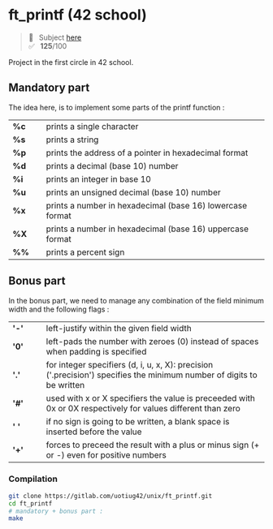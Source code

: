 # ft_printf (42 school)
> 📑 &ensp;Subject [here](/subject/subject_ft_printf.pdf) <br />
✅ &ensp;**125**/100

Project in the first circle in 42 school.

## Mandatory part

The idea here, is to implement some parts of the printf function :

<table>
    <tr><td width="50"><strong>%c</strong></td><td>prints a single character</td></tr>
    <tr><td><strong>%s</strong></td><td>prints a string</td></tr>
    <tr><td><strong>%p</strong></td><td>prints the address of a pointer in hexadecimal format</td></tr>
    <tr><td><strong>%d</strong></td><td>prints a decimal (base 10) number</td></tr>
    <tr><td><strong>%i</strong></td><td>prints an integer in base 10</td></tr>
    <tr><td><strong>%u</strong></td><td>prints an unsigned decimal (base 10) number</td></tr>
    <tr><td><strong>%x</strong></td><td>prints a number in hexadecimal (base 16) lowercase format</td></tr>
    <tr><td><strong>%X</strong></td><td>prints a number in hexadecimal (base 16) uppercase format</td></tr>
    <tr><td><strong>%%</strong></td><td>prints a percent sign</td></tr>
</table>

## Bonus part

In the bonus part, we need to manage any combination of the field minimum width and the following flags :

<table>
    <tr><td width="50"><strong>'-'</strong></td><td>left-justify within the given field width</td></tr>
    <tr><td><strong>'0'</strong></td><td>left-pads the number with zeroes (0) instead of spaces when padding is specified</td></tr>
    <tr><td><strong>'.'</strong></td><td>for integer specifiers (d, i, u, x, X): precision ('.precision') specifies the minimum number of digits to be written</td></tr>
    <tr><td><strong>'#'</strong></td><td>used with x or X specifiers the value is preceeded with 0x or 0X respectively for values different than zero</td></tr>
    <tr><td><strong>' '</strong></td><td>if no sign is going to be written, a blank space is inserted before the value</td></tr>
    <tr><td><strong>'+'</strong></td><td>forces to preceed the result with a plus or minus sign (+ or -) even for positive numbers</td></tr>
</table>

### Compilation
```bash
git clone https://gitlab.com/uotiug42/unix/ft_printf.git
cd ft_printf
# mandatory + bonus part :
make
```